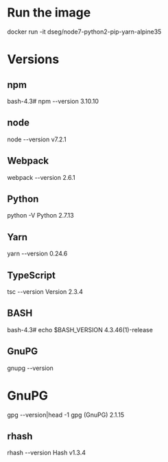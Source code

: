 # Run the image
docker run -it dseg/node7-python2-pip-yarn-alpine35

# Versions
## npm
bash-4.3# npm --version
3.10.10

## node
node --version
v7.2.1

## Webpack
webpack --version
2.6.1

## Python
python -V
Python 2.7.13

## Yarn
yarn --version
0.24.6

## TypeScript
tsc --version
Version 2.3.4

## BASH
bash-4.3# echo $BASH_VERSION
4.3.46(1)-release

## GnuPG
gnupg --version

# GnuPG
gpg --version|head -1
gpg (GnuPG) 2.1.15

## rhash
rhash --version
Hash v1.3.4
